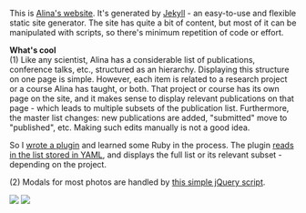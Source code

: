 This is <a href="http://alinaavanesyan.com" target="_blank">Alina's website</a>. It's generated by
<a href="https://jekyllrb.com" target="_blank">Jekyll</a> - an easy-to-use and flexible static site
generator. The site has quite a bit of content, but most of it can be manipulated with scripts, so
there's minimum repetition of code or effort. 

**What's cool**  
(1) Like any scientist, Alina has a considerable list of publications, conference talks, etc.,
structured as an hierarchy. Displaying this structure on one page is simple. However, each item
is related to a research project or a course Alina has taught, or both. That project or course
has its own page on the site, and it makes sense to display relevant publications on that page - 
which leads to multiple subsets of the publication list. Furthermore, the master list changes: 
new publications are added, "submitted" move to "published", etc. Making such edits manually is not
a good idea.

So I <a href="https://github.com/ic4f/alina/blob/master/_plugins/pub_tag.rb" target="_blank">wrote a
plugin</a> and learned some Ruby in the process. The plugin 
<a href="https://github.com/ic4f/alina/blob/master/_data/publications.yml" target="_blank">reads in the
list stored in YAML</a>, and displays the full list or its relevant subset - depending on the
project. 

(2) Modals for most photos are handled by 
<a href="https://github.com/ic4f/alina/blob/master/assets/js/modals.js" target="_blank">this simple jQuery script</a>.

<div class="screenshots"> 
  <img class="img-fluid" src="/static/projects/alinaavanesyan/1.jpg"> 
  <img class="img-fluid" src="/static/projects/alinaavanesyan/2.jpg"> 
</div>
